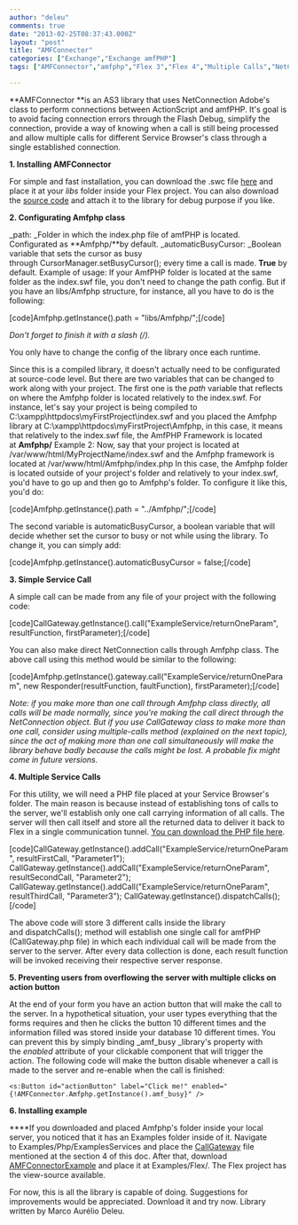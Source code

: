 ```yaml
---
author: "deleu"
comments: true
date: "2013-02-25T08:37:43.000Z"
layout: "post"
title: "AMFConnector"
categories: ["Exchange","Exchange amfPHP"]
tags: ["AMFConnector","amfphp","Flex 3","Flex 4","Multiple Calls","NetConnection"]

---
```

**AMFConnector **is an AS3 library that uses NetConnection Adobe's class to perform connections between ActionScript and amfPHP. It's goal is to avoid facing connection errors through the Flash Debug, simplify the connection, provide a way of knowing when a call is still being processed and allow multiple calls for different Service Browser's class through a single established connection.

**1. Installing AMFConnector**

For simple and fast installation, you can download the .swc file [here](https://www.silexlabs.org/wp-content/uploads/2013/02/AMFConnector.rar) and place it at your _libs_ folder inside your Flex project.
You can also download the [source code](https://www.silexlabs.org/wp-content/uploads/2013/02/AMFConnector-source.rar) and attach it to the library for debug purpose if you like.

**2. Configurating Amfphp class**

_path: _Folder in which the index.php file of amfPHP is located. Configurated as **Amfphp/**by default.
_automaticBusyCursor: _Boolean variable that sets the cursor as busy through CursorManager.setBusyCursor(); every time a call is made. **True** by default.
Example of usage: If your AmfPHP folder is located at the same folder as the index.swf file, you don't need to change the path config. But if you have an libs/Amfphp structure, for instance, all you have to do is the following:

[code]Amfphp.getInstance().path = "libs/Amfphp/";[/code]

_Don't forget to finish it with a slash (/)._

You only have to change the config of the library once each runtime.

Since this is a compiled library, it doesn't actually need to be configurated at source-code level. But there are two variables that can be changed to work along with your project. The first one is the _path_ variable that reflects on where the Amfphp folder is located relatively to the index.swf. For instance, let's say your project is being compiled to C:\xampp\httpdocs\myFirstProject\index.swf and you placed the Amfphp library at C:\xampp\httpdocs\myFirstProject\Amfphp, in this case, it means that relatively to the index.swf file, the AmfPHP Framework is located at **Amfphp/**
Example 2: Now, say that your project is located at /var/www/html/MyProjectName/index.swf and the Amfphp framework is located at /var/www/html/Amfphp/index.php
In this case, the Amfphp folder is located outside of your project's folder and relatively to your index.swf, you'd have to go up and then go to Amfphp's folder. To configure it like this, you'd do:

[code]Amfphp.getInstance().path = "../Amfphp/";[/code]

The second variable is automaticBusyCursor, a boolean variable that will decide whether set the cursor to busy or not while using the library. To change it, you can simply add:

[code]Amfphp.getInstance().automaticBusyCursor = false;[/code]

**3. Simple Service Call**

A simple call can be made from any file of your project with the following code:

[code]CallGateway.getInstance().call("ExampleService/returnOneParam", resultFunction, firstParameter);[/code]

You can also make direct NetConnection calls through Amfphp class. The above call using this method would be similar to the following:

[code]Amfphp.getInstance().gateway.call("ExampleService/returnOneParam", new Responder(resultFunction, faultFunction), firstParameter);[/code]

_Note: if you make more than one call through Amfphp class directly, all calls will be made normally, since you're making the call direct through the NetConnection object. But if you use CallGateway class to make more than one call, consider using multiple-calls method (explained on the next topic), since the act of making more than one call simultaneously will make the library behave badly because the calls might be lost. A probable fix might come in future versions._

**4. Multiple Service Calls**

For this utility, we will need a PHP file placed at your Service Browser's folder. The main reason is because instead of establishing tons of calls to the server, we'll establish only one call carrying information of all calls. The server will then call itself and store all the returned data to deliver it back to Flex in a single communication tunnel. [You can download the PHP file here](https://www.silexlabs.org/?attachment_id=137245).

[code]CallGateway.getInstance().addCall("ExampleService/returnOneParam", resultFirstCall, "Parameter1");
CallGateway.getInstance().addCall("ExampleService/returnOneParam", resultSecondCall, "Parameter2");
CallGateway.getInstance().addCall("ExampleService/returnOneParam", resultThirdCall, "Parameter3");
CallGateway.getInstance().dispatchCalls();[/code]

The above code will store 3 different calls inside the library and dispatchCalls(); method will establish one single call for amfPHP (CallGateway.php file) in which each individual call will be made from the server to the server. After every data collection is done, each result function will be invoked receiving their respective server response.

**5. Preventing users from overflowing the server with multiple clicks on action button**

At the end of your form you have an action button that will make the call to the server. In a hypothetical situation, your user types everything that the forms requires and then he clicks the button 10 different times and the information filled was stored inside your database 10 different times. You can prevent this by simply binding _amf_busy _library's property with the _enabled_ attribute of your clickable component that will trigger the action. The following code will make the button disable whenever a call is made to the server and re-enable when the call is finished:

`<s:Button id="actionButton" label="Click me!" enabled="{!AMFConnector.Amfphp.getInstance().amf_busy}" />`

**6. Installing example**

****If you downloaded and placed Amfphp's folder inside your local server, you noticed that it has an Examples folder inside of it. Navigate to Examples/Php/ExamplesServices and place the [CallGateway](https://www.silexlabs.org/?attachment_id=137245) file mentioned at the section 4 of this doc. After that, download [AMFConnectorExample](https://www.silexlabs.org/137242/exchange/exchange-amfphp/amfconnector/attachment/amfconnectorexample/) and place it at Examples/Flex/. The Flex project has the view-source available.

For now, this is all the library is capable of doing. Suggestions for improvements would be appreciated. Download it and try now.
Library written by Marco Aurélio Deleu.


